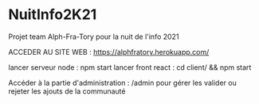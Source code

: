 # NuitInfo2K21
Projet team Alph-Fra-Tory pour la nuit de l'info 2021

ACCEDER AU SITE WEB : https://alphfratory.herokuapp.com/


lancer serveur node : npm start
lancer front react : cd client/ && npm start


Accéder à la partie d'administration : /admin pour gérer les valider ou rejeter les ajouts de la communauté
